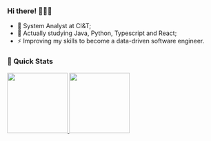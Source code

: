 ### Hi there! 👋👋👋

- 🔭 System Analyst at CI&T;
- 🌱 Actually studying Java, Python, Typescript and React;
- ⚡ Improving my skills to become a data-driven software engineer.

### 🚀 Quick Stats
<div>
  <a href="https://github.com/mileidymaria">
  <img height="140em" src="https://github-readme-stats.vercel.app/api?username=mileidymaria&show_icons=true&theme=dark&include_all_commits=true&count_private=true"/>
  <img height="140em" src="https://github-readme-stats.vercel.app/api/top-langs/?username=mileidymaria&layout=compact&langs_count=4&theme=dark"/>
</div>  
<br>  

